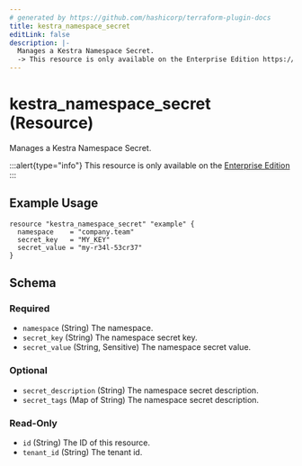 ```yaml
---
# generated by https://github.com/hashicorp/terraform-plugin-docs
title: kestra_namespace_secret
editLink: false
description: |-
  Manages a Kestra Namespace Secret.
  -> This resource is only available on the Enterprise Edition https://kestra.io/enterprise
---
```


# kestra_namespace_secret (Resource)

Manages a Kestra Namespace Secret.

:::alert{type="info"}
This resource is only available on the [Enterprise Edition](https://kestra.io/enterprise)
:::

## Example Usage

```hcl
resource "kestra_namespace_secret" "example" {
  namespace    = "company.team"
  secret_key   = "MY_KEY"
  secret_value = "my-r34l-53cr37"
}
```

<!-- schema generated by tfplugindocs -->
## Schema

### Required

- `namespace` (String) The namespace.
- `secret_key` (String) The namespace secret key.
- `secret_value` (String, Sensitive) The namespace secret value.

### Optional

- `secret_description` (String) The namespace secret description.
- `secret_tags` (Map of String) The namespace secret description.

### Read-Only

- `id` (String) The ID of this resource.
- `tenant_id` (String) The tenant id.
